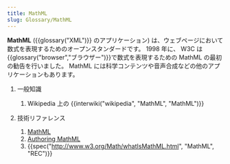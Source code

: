 ```yaml
---
title: MathML
slug: Glossary/MathML
---
```

**MathML** ({{glossary("XML")}} のアプリケーション) は、ウェブページにおいて数式を表現するためのオープンスタンダードです。 1998 年に、 W3C は{{glossary("browser","ブラウザー")}}で数式を表現するための MathML の最初の勧告を行いました。 MathML には科学コンテンツや音声合成などの他のアプリケーションもあります。

1.  一般知識

    1.  Wikipedia 上の {{interwiki("wikipedia", "MathML", "MathML")}}

2.  技術リファレンス

    1.  [MathML](/ja/docs/Web/MathML)
    2.  [Authoring MathML](/ja/docs/Web/MathML/Authoring)
    3.  {{spec("http://www.w3.org/Math/whatIsMathML.html", "MathML", "REC")}}
